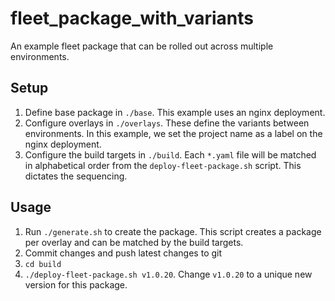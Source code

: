 # fleet_package_with_variants

An example fleet package that can be rolled out across multiple environments.

## Setup

1. Define base package in `./base`. This example uses an nginx deployment.
2. Configure overlays in `./overlays`. These define the variants between environments. In this example, we set the project name as a label on the nginx deployment.
3. Configure the build targets in `./build`. Each `*.yaml` file will be matched in alphabetical order from the `deploy-fleet-package.sh` script. This dictates the sequencing. 

## Usage

1. Run `./generate.sh` to create the package. This script creates a package per overlay and can be matched by the build targets.
2. Commit changes and push latest changes to git
3. `cd build`
4. `./deploy-fleet-package.sh v1.0.20`. Change `v1.0.20` to a unique new version for this package. 